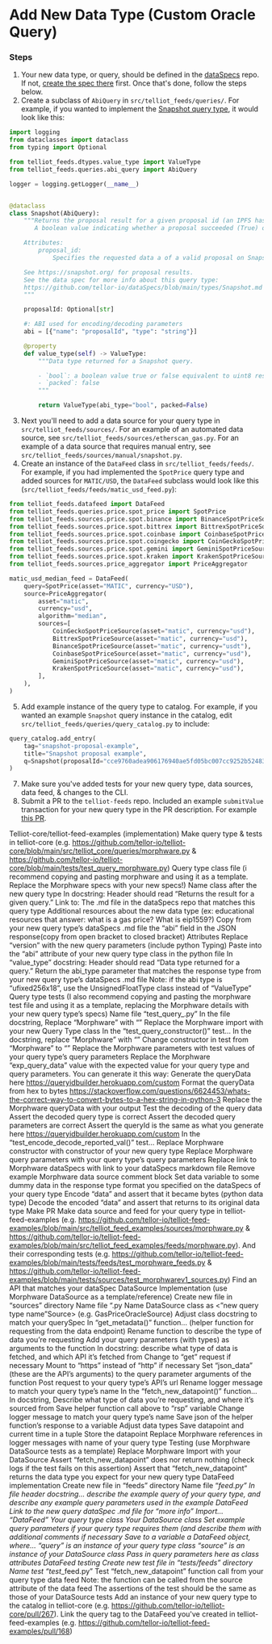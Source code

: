 # Add New Data Type (Custom Oracle Query)

### Steps
1. Your new data type, or query, should be defined in the [dataSpecs](https:://github.com/tellor-io/dataSpecs) repo. If not, [create the spec there](https://github.com/tellor-io/dataSpecs/issues/new?assignees=&labels=&template=new_query_type.yaml&title=%5BNew+Query+Type%5D%3A+) first. Once that's done, follow the steps below.
2. Create a subclass of `AbiQuery` in `src/telliot_feeds/queries/`. For example, if you wanted to implement the [Snapshot query type](https://github.com/tellor-io/dataSpecs/blob/main/types/Snapshot.md), it would look like this:
```python
import logging
from dataclasses import dataclass
from typing import Optional

from telliot_feeds.dtypes.value_type import ValueType
from telliot_feeds.queries.abi_query import AbiQuery

logger = logging.getLogger(__name__)


@dataclass
class Snapshot(AbiQuery):
    """Returns the proposal result for a given proposal id (an IPFS hash for a certain proposal) coming from Snapshot.
       A boolean value indicating whether a proposal succeeded (True) or failed (False) should be returned.

    Attributes:
        proposal_id:
            Specifies the requested data a of a valid proposal on Snapshot.

    See https://snapshot.org/ for proposal results.
    See the data spec for more info about this query type:
    https://github.com/tellor-io/dataSpecs/blob/main/types/Snapshot.md
    """

    proposalId: Optional[str]

    #: ABI used for encoding/decoding parameters
    abi = [{"name": "proposalId", "type": "string"}]

    @property
    def value_type(self) -> ValueType:
        """Data type returned for a Snapshot query.

        - `bool`: a boolean value true or false equivalent to uint8 restricted to the values 0 and 1
        - `packed`: false
        """

        return ValueType(abi_type="bool", packed=False)
```
3. Next you'll need to add a data source for your query type in `src/telliot_feeds/sources/`. For an example of an automated data source, see `src/telliot_feeds/sources/etherscan_gas.py`. For an example of a data source that requires manual entry, see `src/telliot_feeds/sources/manual/snapshot.py`.
4. Create an instance of the `DataFeed` class in `src/telliot_feeds/feeds/`. For example, if you had implemented the `SpotPrice` query type and added sources for `MATIC/USD`, the `DataFeed` subclass would look like this (`src/telliot_feeds/feeds/matic_usd_feed.py`):
```python
from telliot_feeds.datafeed import DataFeed
from telliot_feeds.queries.price.spot_price import SpotPrice
from telliot_feeds.sources.price.spot.binance import BinanceSpotPriceSource
from telliot_feeds.sources.price.spot.bittrex import BittrexSpotPriceSource
from telliot_feeds.sources.price.spot.coinbase import CoinbaseSpotPriceSource
from telliot_feeds.sources.price.spot.coingecko import CoinGeckoSpotPriceSource
from telliot_feeds.sources.price.spot.gemini import GeminiSpotPriceSource
from telliot_feeds.sources.price.spot.kraken import KrakenSpotPriceSource
from telliot_feeds.sources.price_aggregator import PriceAggregator

matic_usd_median_feed = DataFeed(
    query=SpotPrice(asset="MATIC", currency="USD"),
    source=PriceAggregator(
        asset="matic",
        currency="usd",
        algorithm="median",
        sources=[
            CoinGeckoSpotPriceSource(asset="matic", currency="usd"),
            BittrexSpotPriceSource(asset="matic", currency="usd"),
            BinanceSpotPriceSource(asset="matic", currency="usdt"),
            CoinbaseSpotPriceSource(asset="matic", currency="usd"),
            GeminiSpotPriceSource(asset="matic", currency="usd"),
            KrakenSpotPriceSource(asset="matic", currency="usd"),
        ],
    ),
)
```
5. Add example instance of the query type to catalog. For example, if you wanted an example `Snapshot` query instance in the catalog, edit `src/telliot_feeds/queries/query_catalog.py` to include:
```python
query_catalog.add_entry(
    tag="snapshot-proposal-example",
    title="Snapshot proposal example",
    q=Snapshot(proposalId="cce9760adea906176940ae5fd05bc007cc9252b524832065800635484cb5cb57"),
)
```
7. Make sure you've added tests for your new query type, data sources, data feed, & changes to the CLI.
8. Submit a PR to the `telliot-feeds` repo. Included an example `submitValue` transaction for your new query type in the PR description. For example [this PR]().

Telliot-core/telliot-feed-examples (implementation)
Make query type & tests in telliot-core (e.g. https://github.com/tellor-io/telliot-core/blob/main/src/telliot_core/queries/morphware.py & https://github.com/tellor-io/telliot-core/blob/main/tests/test_query_morphware.py)
Query type class file (i recommend copying and pasting morphware and using it as a template. Replace the Morphware specs with your new specs!)
Name class after the new query type
In docstring:
Header should read “Returns the result for a given <your new query type name> query.”
Link to:
The .md file in the dataSpecs repo that matches this query type
Additional resources about the new data type (ex: educational resources that answer: what is a gas price? What is eip1559?)
Copy from your new query type’s dataSpecs .md file the “abi” field in the JSON response(copy from open bracket to closed bracket)
Attributes
Replace “version” with the new query parameters (include python Typing)
Paste into the “abi” attribute of your new query type class in the python file
In “value_type” docstring:
Header should read “Data type returned for a <your new query type> query.”
Return the abi_type parameter that matches the response type from your new query type’s dataSpecs .md file 
Note: if the abi type is “ufixed256x18”, use the UnsignedFloatType class instead of “ValueType”
Query type tests (I also recommend copying and pasting the morphware test file and using it as a template, replacing the Morphware details with your new query type’s specs)
Name file “test_query_<name of your query type>.py”
In the file docstring, Replace “Morphware” with “<your new query type>”
Replace the Morphware import with your new Query Type class
In the “test_query_constructor()” test...
 In the docstring, replace “Morphware” with “<your new query type>”
Change constructor in test from “Morphware” to “<name of class of your new query type>”
Replace the Morphware parameters with test values of your query type’s query parameters
Replace the Morphware “exp_query_data” value with the expected value for your query type and query parameters. You can generate it this way:
Generate the queryData here https://queryidbuilder.herokuapp.com/custom
Format the queryData from hex to bytes https://stackoverflow.com/questions/6624453/whats-the-correct-way-to-convert-bytes-to-a-hex-string-in-python-3
Replace the Morphware queryData with your output
Test the decoding of the query data
Assert the decoded query type is correct
Assert the decoded query parameters are correct
Assert the queryId is the same as what you generate here https://queryidbuilder.herokuapp.com/custom
In the “test_encode_decode_reported_val()” test…
Replace Morphware constructor with constructor of your new query type
Replace Morphware query parameters with your query type’s query parameters
Replace link to Morphware dataSpecs with link to your dataSpecs markdown file
Remove example Morphware data source comment block
Set data variable to some dummy data in the response type format you specified on the dataSpecs of your query type
Encode “data” and assert that it became bytes (python data type)
Decode the encoded “data” and assert that returns to its original data type
Make PR
Make data source and feed for your query type in telliot-feed-examples (e.g. https://github.com/tellor-io/telliot-feed-examples/blob/main/src/telliot_feed_examples/sources/morphware.py & https://github.com/tellor-io/telliot-feed-examples/blob/main/src/telliot_feed_examples/feeds/morphware.py). And their corresponding tests (e.g. https://github.com/tellor-io/telliot-feed-examples/blob/main/tests/feeds/test_morphware_feeds.py & https://github.com/tellor-io/telliot-feed-examples/blob/main/tests/sources/test_morphwarev1_sources.py)
Find an API that matches your dataSpec
DataSource Implementation (use Morphware DataSource as a template/reference)
Create new file in “sources” directory
Name file “<name of your query type in lowercase with underscores between words>.py
Name DataSource class as <”new query type name”Source> (e.g. GasPriceOracleSource)
Adjust class docstring to match your querySpec
In “get_metadata()” function… (helper function for requesting from the data endpoint)
Rename function to describe the type of data you’re requesting 
Add your query parameters (with types) as arguments to the function
In docstring: describe what type of data is fetched, and which API it’s fetched from
Change to “get” request if necessary
Mount to “https” instead of “http” if necessary
Set “json_data” (these are the API’s arguments) to the query parameter arguments of the function
Post request to your query type’s API’s url
Rename logger message to match your query type’s name
In the “fetch_new_datapoint()” function…
In docstring, Describe what type of data you’re requesting, and where it’s sourced from
Save helper function call above to “rsp” variable
Change logger message to match your query type’s name
Save json of the helper function’s response to a variable
Adjust data types
Save datapoint and current time in a tuple
Store the datapoint
Replace Morphware references in logger messages with name of your query type 
Testing (use Morphware DataSource tests as a template)
Replace Morphware Import with your DataSource
Assert “fetch_new_datapoint” does nor return nothing (check logs if the test fails on this assertion)
Assert that “fetch_new_datapoint” returns the data type you expect for your new query type
DataFeed implementation
Create new file in “feeds” directory
Name file “<name of your query type>_feed.py”
In file header docstring…
describe the example query of your query type, and describe any example query parameters used in the example DataFeed
Link to the new query dataSpec .md file for “more info”
Import…
“DataFeed”
Your query type class
Your DataSource class
Set example query parameters if your query type requires them (and describe them with additional comments if necessary
Save to a variable a DataFeed object, where…
“query” is an instance of your query type class
“source” is an instance of your DataSource class
Pass in query parameters here as class attributes
DataFeed testing
Create new test file in “tests/feeds” directory
Name test “test_<name of your query type>_feed.py”
Test “fetch_new_datapoint” function call from your query type data feed
Note: the function can be called from the source attribute of the data feed
The assertions of the test should be the same as those of your DataSource tests
Add an instance of your new query type to the catalog in telliot-core (e.g. https://github.com/tellor-io/telliot-core/pull/267). 
Link the query tag to the DataFeed you've created in telliot-feed-examples (e.g. https://github.com/tellor-io/telliot-feed-examples/pull/168)
